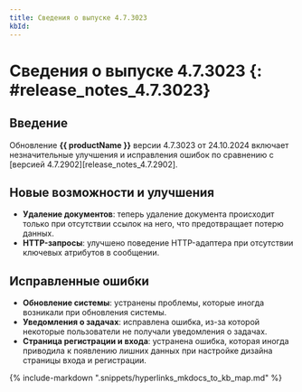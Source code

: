 ```yaml
---
title: Сведения о выпуске 4.7.3023
kbId:
---
```


# Сведения о выпуске 4.7.3023 {: #release_notes_4.7.3023}

## Введение

Обновление **{{ productName }}** версии 4.7.3023 от 24.10.2024 включает незначительные улучшения и исправления ошибок по сравнению с [версией 4.7.2902][release_notes_4.7.2902].

## Новые возможности и улучшения

- **Удаление документов**: теперь удаление документа происходит только при отсутствии ссылок на него, что предотвращает потерю данных. <!-- Номер: 1776646 -->
- **HTTP-запросы**: улучшено поведение HTTP-адаптера при отсутствии ключевых атрибутов в сообщении. <!-- Номер: 1785276 -->

## Исправленные ошибки

- **Обновление системы**: устранены проблемы, которые иногда возникали при обновления системы. <!-- Номер: 1792260, 1638625 -->
- **Уведомления о задачах**: исправлена ошибка, из-за которой некоторые пользователи не получали уведомления о задачах. <!-- Номер: 1521834 -->
- **Страница регистрации и входа**: устранена ошибка, которая иногда приводила к появлению лишних данных при настройке дизайна страницы входа и регистрации. <!-- Номер: 1680615, 1680631 -->

{%
include-markdown ".snippets/hyperlinks_mkdocs_to_kb_map.md"
%}
